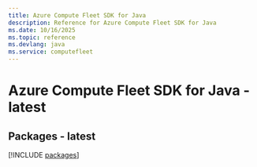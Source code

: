 ```yaml
---
title: Azure Compute Fleet SDK for Java
description: Reference for Azure Compute Fleet SDK for Java
ms.date: 10/16/2025
ms.topic: reference
ms.devlang: java
ms.service: computefleet
---
```

# Azure Compute Fleet SDK for Java - latest
## Packages - latest
[!INCLUDE [packages](compute-fleet-index.md)]